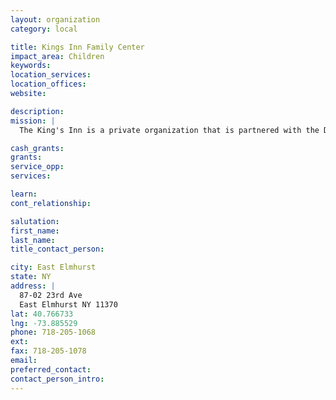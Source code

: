 ```yaml
---
layout: organization
category: local

title: Kings Inn Family Center
impact_area: Children
keywords: 
location_services: 
location_offices: 
website: 

description: 
mission: |
  The King's Inn is a private organization that is partnered with the Department of Homelessness and the Department of Education. The DOH runs the family center. They provide temporary housing and resources for families that have been displaced in times of crises. The Department of Education has workers that act as liaisons between the families and the schools. They make sure students who are living at the shelter are attending classes and staying on track academically.

cash_grants: 
grants: 
service_opp: 
services: 

learn: 
cont_relationship: 

salutation: 
first_name: 
last_name: 
title_contact_person: 

city: East Elmhurst
state: NY
address: |
  87-02 23rd Ave  
  East Elmhurst NY 11370
lat: 40.766733
lng: -73.885529
phone: 718-205-1068
ext: 
fax: 718-205-1078
email: 
preferred_contact: 
contact_person_intro: 
---
```

